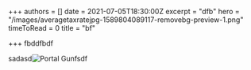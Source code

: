 +++
authors = []
date = 2021-07-05T18:30:00Z
excerpt = "dfb"
hero = "/images/averagetaxratejpg-1589804089117-removebg-preview-1.png"
timeToRead = 0
title = "bf"

+++
fbddfbdf

sadasd![](/519-5195253_kingsglass-green-portal-title-kingsglass-green-rick-and-removebg-preview.png "Portal Gun")fsdf